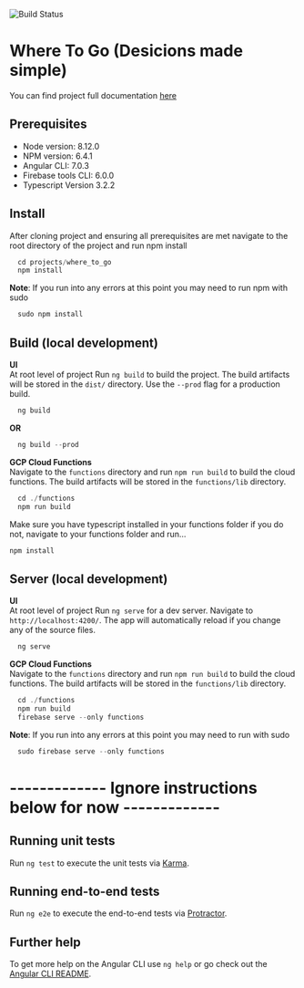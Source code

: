 ![Build Status](https://travis-ci.org/fhidal01/where-to-go.svg?branch=master)

# Where To Go (Desicions made simple)
You can find project full documentation [here](https://github.com/fhidal01/where-to-go/wiki)

## Prerequisites
* Node version: 8.12.0
* NPM version: 6.4.1
* Angular CLI: 7.0.3
* Firebase tools CLI: 6.0.0
* Typescript Version 3.2.2

## Install
After cloning project and ensuring all prerequisites are met navigate to the root directory of the project and run npm install

````js
  cd projects/where_to_go
  npm install
````
**Note**: If you run into any errors at this point you may need to run npm with sudo
````js
  sudo npm install
````

## Build (local development)

**UI**  
At root level of project Run `ng build` to build the project. The build artifacts will be stored in the `dist/` directory. Use the `--prod` flag for a production build.

````js
  ng build
````
**OR**
````js
  ng build --prod
````

**GCP Cloud Functions**  
Navigate to the `functions` directory and run `npm run build` to build the cloud functions. The build artifacts will be stored in the `functions/lib` directory.
````js
  cd ./functions
  npm run build
````
Make sure you have typescript installed in your functions folder if you do not, navigate to your functions folder and run...
````js
npm install
````

## Server (local development)

**UI**  
At root level of project Run `ng serve` for a dev server. Navigate to `http://localhost:4200/`. The app will automatically reload if you change any of the source files.
````js
  ng serve
````

**GCP Cloud Functions**  
Navigate to the `functions` directory and run `npm run build` to build the cloud functions. The build artifacts will be stored in the `functions/lib` directory.
````js
  cd ./functions
  npm run build
  firebase serve --only functions
````
**Note**: If you run into any errors at this point you may need to run with sudo
````js
  sudo firebase serve --only functions
````

# ------------- Ignore instructions below for now -------------

## Running unit tests

Run `ng test` to execute the unit tests via [Karma](https://karma-runner.github.io).

## Running end-to-end tests

Run `ng e2e` to execute the end-to-end tests via [Protractor](http://www.protractortest.org/).

## Further help

To get more help on the Angular CLI use `ng help` or go check out the [Angular CLI README](https://github.com/angular/angular-cli/blob/master/README.md).
